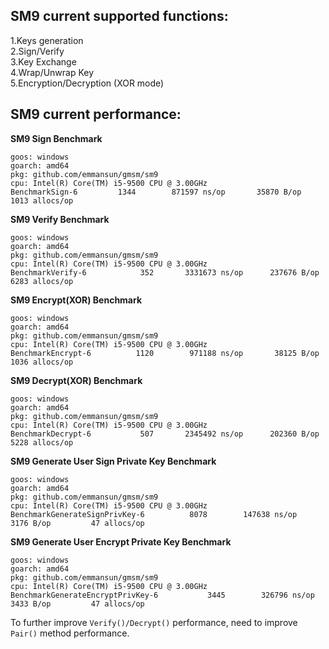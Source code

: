 ## SM9 current supported functions:
1.Keys generation  
2.Sign/Verify    
3.Key Exchange  
4.Wrap/Unwrap Key  
5.Encryption/Decryption (XOR mode)

## SM9 current performance:

**SM9 Sign Benchmark**

    goos: windows
    goarch: amd64
    pkg: github.com/emmansun/gmsm/sm9
    cpu: Intel(R) Core(TM) i5-9500 CPU @ 3.00GHz
    BenchmarkSign-6   	    1344	    871597 ns/op	   35870 B/op	    1013 allocs/op


**SM9 Verify Benchmark**

    goos: windows
    goarch: amd64
    pkg: github.com/emmansun/gmsm/sm9
    cpu: Intel(R) Core(TM) i5-9500 CPU @ 3.00GHz
    BenchmarkVerify-6   	     352	   3331673 ns/op	  237676 B/op	    6283 allocs/op

**SM9 Encrypt(XOR) Benchmark**

    goos: windows
    goarch: amd64
    pkg: github.com/emmansun/gmsm/sm9
    cpu: Intel(R) Core(TM) i5-9500 CPU @ 3.00GHz
    BenchmarkEncrypt-6   	    1120	    971188 ns/op	   38125 B/op	    1036 allocs/op

**SM9 Decrypt(XOR) Benchmark**

    goos: windows
    goarch: amd64
    pkg: github.com/emmansun/gmsm/sm9
    cpu: Intel(R) Core(TM) i5-9500 CPU @ 3.00GHz
    BenchmarkDecrypt-6   	     507	   2345492 ns/op	  202360 B/op	    5228 allocs/op

**SM9 Generate User Sign Private Key Benchmark**

    goos: windows
    goarch: amd64
    pkg: github.com/emmansun/gmsm/sm9
    cpu: Intel(R) Core(TM) i5-9500 CPU @ 3.00GHz
    BenchmarkGenerateSignPrivKey-6   	    8078	    147638 ns/op	    3176 B/op	      47 allocs/op

**SM9 Generate User Encrypt Private Key Benchmark**

    goos: windows
    goarch: amd64
    pkg: github.com/emmansun/gmsm/sm9
    cpu: Intel(R) Core(TM) i5-9500 CPU @ 3.00GHz
    BenchmarkGenerateEncryptPrivKey-6   	    3445	    326796 ns/op	    3433 B/op	      47 allocs/op

To further improve `Verify()/Decrypt()` performance, need to improve `Pair()` method performance.
